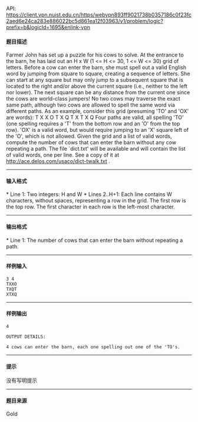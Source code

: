 API: https://client.vpn.nuist.edu.cn/https/webvpn893ff9021738b0357186c0f23fc2aed6e24ca283e886022bc5d861ea12f03963/v1/problem/logic?prefix=b&logicId=1695&enlink-vpn

#### 题目描述

Farmer John has set up a puzzle for his cows to solve. At the entrance to the barn, he has laid out an H x W (1 <= H <= 30, 1 <= W <= 30) grid of letters. Before a cow can enter the barn, she must spell out a valid English word by jumping from square to square, creating a sequence of letters. She can start at any square but may only jump to a subsequent square that is located to the right and/or above the current square (i.e., neither to the left nor lower). The next square can be any distance from the current one since the cows are world-class jumpers! No two cows may traverse the exact same path, although two cows are allowed to spell the same word via different paths. As an example, consider this grid (presuming 'TO' and 'OX' are words): T X X O T X Q T X T X Q Four paths are valid, all spelling 'TO' (one spelling requires a 'T' from the bottom row and an 'O' from the top row). 'OX' is a valid word, but would require jumping to an 'X' square left of the 'O', which is not allowed. Given the grid and a list of valid words, compute the number of cows that can enter the barn without any cow repeating a path. The file \`dict.txt' will be available and will contain the list of valid words, one per line. See a copy of it at http://ace.delos.com/usaco/dict-twalk.txt .

---

#### 输入格式

\* Line 1: Two integers: H and W \* Lines 2..H+1: Each line contains W characters, without spaces, representing a row in the grid. The first row is the top row. The first character in each row is the left-most character.

---

#### 输出格式

\* Line 1: The number of cows that can enter the barn without repeating a path.

---

#### 样例输入
```
3 4
TXXO
TXQT
XTXQ

```

---

#### 样例输出
```
4

OUTPUT DETAILS:

4 cows can enter the barn, each one spelling out one of the 'TO's.

```

---

#### 提示

没有写明提示

---

#### 题目来源

Gold